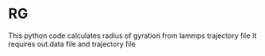# RG
This python code calculates radius of gyration from lammps trajectory file
It requires out.data file and trajectory file
